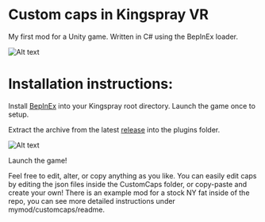 # Custom caps in Kingspray VR
My first mod for a Unity game. Written in C# using the BepInEx loader.

![Alt text](https://i.imgur.com/hZ0lhCv.png)


# Installation instructions:
Install [BepInEx](https://github.com/BepInEx/BepInEx) into your Kingspray root directory. Launch the game once to setup.

Extract the archive from the latest [release](https://github.com/ryelysucks/Kingspray-Cap-Editor/releases/tag/V1) into the plugins folder.

![Alt text](https://i.imgur.com/WaSUC4q.png)

Launch the game!

Feel free to edit, alter, or copy anything as you like. You can easily edit caps by editing the json files inside the CustomCaps folder, or copy-paste and create your own!
There is an example mod for a stock NY fat inside of the repo, you can see more detailed instructions under mymod/customcaps/readme.
